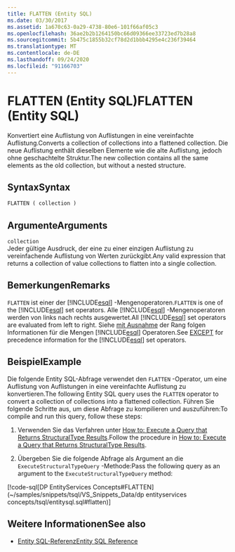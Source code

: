 ```yaml
---
title: FLATTEN (Entity SQL)
ms.date: 03/30/2017
ms.assetid: 1a670c63-0a29-4738-80e6-101f66af05c3
ms.openlocfilehash: 36ae2b2b1264150bc66d09366ee33723ed7b28a8
ms.sourcegitcommit: 5b475c1855b32cf78d2d1bbb4295e4c236f39464
ms.translationtype: MT
ms.contentlocale: de-DE
ms.lasthandoff: 09/24/2020
ms.locfileid: "91166703"
---
```

# <a name="flatten-entity-sql"></a><span data-ttu-id="6bdd2-102">FLATTEN (Entity SQL)</span><span class="sxs-lookup"><span data-stu-id="6bdd2-102">FLATTEN (Entity SQL)</span></span>

<span data-ttu-id="6bdd2-103">Konvertiert eine Auflistung von Auflistungen in eine vereinfachte Auflistung.</span><span class="sxs-lookup"><span data-stu-id="6bdd2-103">Converts a collection of collections into a flattened collection.</span></span> <span data-ttu-id="6bdd2-104">Die neue Auflistung enthält dieselben Elemente wie die alte Auflistung, jedoch ohne geschachtelte Struktur.</span><span class="sxs-lookup"><span data-stu-id="6bdd2-104">The new collection contains all the same elements as the old collection, but without a nested structure.</span></span>  
  
## <a name="syntax"></a><span data-ttu-id="6bdd2-105">Syntax</span><span class="sxs-lookup"><span data-stu-id="6bdd2-105">Syntax</span></span>  
  
```sql  
FLATTEN ( collection )  
```  
  
## <a name="arguments"></a><span data-ttu-id="6bdd2-106">Argumente</span><span class="sxs-lookup"><span data-stu-id="6bdd2-106">Arguments</span></span>  

 `collection`  
 <span data-ttu-id="6bdd2-107">Jeder gültige Ausdruck, der eine zu einer einzigen Auflistung zu vereinfachende Auflistung von Werten zurückgibt.</span><span class="sxs-lookup"><span data-stu-id="6bdd2-107">Any valid expression that returns a collection of value collections to flatten into a single collection.</span></span>  
  
## <a name="remarks"></a><span data-ttu-id="6bdd2-108">Bemerkungen</span><span class="sxs-lookup"><span data-stu-id="6bdd2-108">Remarks</span></span>  

 <span data-ttu-id="6bdd2-109">`FLATTEN` ist einer der [!INCLUDE[esql](../../../../../../includes/esql-md.md)] -Mengenoperatoren.</span><span class="sxs-lookup"><span data-stu-id="6bdd2-109">`FLATTEN` is one of the [!INCLUDE[esql](../../../../../../includes/esql-md.md)] set operators.</span></span> <span data-ttu-id="6bdd2-110">Alle [!INCLUDE[esql](../../../../../../includes/esql-md.md)] -Mengenoperatoren werden von links nach rechts ausgewertet.</span><span class="sxs-lookup"><span data-stu-id="6bdd2-110">All [!INCLUDE[esql](../../../../../../includes/esql-md.md)] set operators are evaluated from left to right.</span></span> <span data-ttu-id="6bdd2-111">Siehe [mit Ausnahme](except-entity-sql.md) der Rang folgen Informationen für die Mengen [!INCLUDE[esql](../../../../../../includes/esql-md.md)] Operatoren.</span><span class="sxs-lookup"><span data-stu-id="6bdd2-111">See [EXCEPT](except-entity-sql.md) for precedence information for the [!INCLUDE[esql](../../../../../../includes/esql-md.md)] set operators.</span></span>  
  
## <a name="example"></a><span data-ttu-id="6bdd2-112">Beispiel</span><span class="sxs-lookup"><span data-stu-id="6bdd2-112">Example</span></span>  

 <span data-ttu-id="6bdd2-113">Die folgende Entity SQL-Abfrage verwendet den `FLATTEN` -Operator, um eine Auflistung von Auflistungen in eine vereinfachte Auflistung zu konvertieren.</span><span class="sxs-lookup"><span data-stu-id="6bdd2-113">The following Entity SQL query uses the `FLATTEN` operator to convert a collection of collections into a flattened collection.</span></span> <span data-ttu-id="6bdd2-114">Führen Sie folgende Schritte aus, um diese Abfrage zu kompilieren und auszuführen:</span><span class="sxs-lookup"><span data-stu-id="6bdd2-114">To compile and run this query, follow these steps:</span></span>  
  
1. <span data-ttu-id="6bdd2-115">Verwenden Sie das Verfahren unter [How to: Execute a Query that Returns StructuralType Results](../how-to-execute-a-query-that-returns-structuraltype-results.md).</span><span class="sxs-lookup"><span data-stu-id="6bdd2-115">Follow the procedure in [How to: Execute a Query that Returns StructuralType Results](../how-to-execute-a-query-that-returns-structuraltype-results.md).</span></span>  
  
2. <span data-ttu-id="6bdd2-116">Übergeben Sie die folgende Abfrage als Argument an die `ExecuteStructuralTypeQuery` -Methode:</span><span class="sxs-lookup"><span data-stu-id="6bdd2-116">Pass the following query as an argument to the `ExecuteStructuralTypeQuery` method:</span></span>  
  
 [!code-sql[DP EntityServices Concepts#FLATTEN](~/samples/snippets/tsql/VS_Snippets_Data/dp entityservices concepts/tsql/entitysql.sql#flatten)]  
  
## <a name="see-also"></a><span data-ttu-id="6bdd2-117">Weitere Informationen</span><span class="sxs-lookup"><span data-stu-id="6bdd2-117">See also</span></span>

- [<span data-ttu-id="6bdd2-118">Entity SQL-Referenz</span><span class="sxs-lookup"><span data-stu-id="6bdd2-118">Entity SQL Reference</span></span>](entity-sql-reference.md)
